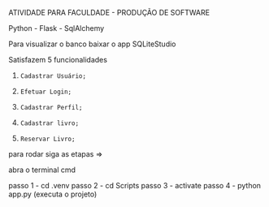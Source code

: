 ATIVIDADE PARA FACULDADE - PRODUÇÃO DE SOFTWARE

Python - Flask - SqlAlchemy

Para visualizar o banco baixar o app SQLiteStudio

Satisfazem 5 funcionalidades

1.     Cadastrar Usuário;
2.     Efetuar Login;
3.     Cadastrar Perfil;
4.     Cadastrar livro;
5.     Reservar Livro;

para rodar siga as etapas =>

abra o terminal cmd

passo 1 - cd .venv
passo 2 - cd Scripts
passo 3 - activate
passo 4 - python app.py (executa o projeto)
